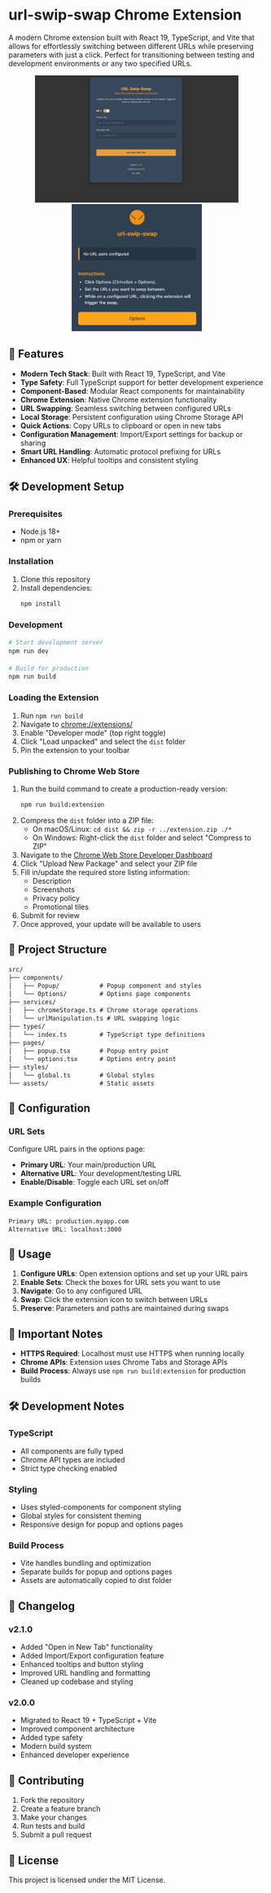 # url-swip-swap Chrome Extension

A modern Chrome extension built with React 19, TypeScript, and Vite that allows for effortlessly switching between different URLs while preserving parameters with just a click. Perfect for transitioning between testing and development environments or any two specified URLs.

<div style="text-align: center; margin: 15px 0">
    <img src="src/assets/options-screen.png" height="250" />
    <img src="src/assets/widget.png" height="250" />
</div>

## 🚀 Features

- **Modern Tech Stack**: Built with React 19, TypeScript, and Vite
- **Type Safety**: Full TypeScript support for better development experience
- **Component-Based**: Modular React components for maintainability
- **Chrome Extension**: Native Chrome extension functionality
- **URL Swapping**: Seamless switching between configured URLs
- **Local Storage**: Persistent configuration using Chrome Storage API
- **Quick Actions**: Copy URLs to clipboard or open in new tabs
- **Configuration Management**: Import/Export settings for backup or sharing
- **Smart URL Handling**: Automatic protocol prefixing for URLs
- **Enhanced UX**: Helpful tooltips and consistent styling

## 🛠️ Development Setup

### Prerequisites
- Node.js 18+ 
- npm or yarn

### Installation
1. Clone this repository
2. Install dependencies:
   ```bash
   npm install
   ```

### Development
```bash
# Start development server
npm run dev

# Build for production
npm run build
```

### Loading the Extension
1. Run `npm run build`
2. Navigate to [chrome://extensions/](chrome://extensions/)
3. Enable "Developer mode" (top right toggle)
4. Click "Load unpacked" and select the `dist` folder
5. Pin the extension to your toolbar

### Publishing to Chrome Web Store
1. Run the build command to create a production-ready version:
   ```bash
   npm run build:extension
   ```
2. Compress the `dist` folder into a ZIP file:
   - On macOS/Linux: `cd dist && zip -r ../extension.zip ./*`
   - On Windows: Right-click the `dist` folder and select "Compress to ZIP"
3. Navigate to the [Chrome Web Store Developer Dashboard](https://chrome.google.com/webstore/devconsole)
4. Click "Upload New Package" and select your ZIP file
5. Fill in/update the required store listing information:
   - Description
   - Screenshots
   - Privacy policy
   - Promotional tiles
6. Submit for review
7. Once approved, your update will be available to users

## 📁 Project Structure

```
src/
├── components/
│   ├── Popup/           # Popup component and styles
│   └── Options/         # Options page components
├── services/
│   ├── chromeStorage.ts # Chrome storage operations
│   └── urlManipulation.ts # URL swapping logic
├── types/
│   └── index.ts         # TypeScript type definitions
├── pages/
│   ├── popup.tsx        # Popup entry point
│   └── options.tsx      # Options entry point
├── styles/
│   └── global.ts        # Global styles
└── assets/              # Static assets
```

## 🔧 Configuration

### URL Sets
Configure URL pairs in the options page:
- **Primary URL**: Your main/production URL
- **Alternative URL**: Your development/testing URL
- **Enable/Disable**: Toggle each URL set on/off

### Example Configuration
```
Primary URL: production.myapp.com
Alternative URL: localhost:3000
```

## 🎯 Usage

1. **Configure URLs**: Open extension options and set up your URL pairs
2. **Enable Sets**: Check the boxes for URL sets you want to use
3. **Navigate**: Go to any configured URL
4. **Swap**: Click the extension icon to switch between URLs
5. **Preserve**: Parameters and paths are maintained during swaps

## 🚨 Important Notes

- **HTTPS Required**: Localhost must use HTTPS when running locally
- **Chrome APIs**: Extension uses Chrome Tabs and Storage APIs
- **Build Process**: Always use `npm run build:extension` for production builds

## 🛠️ Development Notes

### TypeScript
- All components are fully typed
- Chrome API types are included
- Strict type checking enabled

### Styling
- Uses styled-components for component styling
- Global styles for consistent theming
- Responsive design for popup and options pages

### Build Process
- Vite handles bundling and optimization
- Separate builds for popup and options pages
- Assets are automatically copied to dist folder

## 📝 Changelog

### v2.1.0
- Added "Open in New Tab" functionality
- Added Import/Export configuration feature
- Enhanced tooltips and button styling
- Improved URL handling and formatting
- Cleaned up codebase and styling

### v2.0.0
- Migrated to React 19 + TypeScript + Vite
- Improved component architecture
- Added type safety
- Modern build system
- Enhanced developer experience

## 🤝 Contributing

1. Fork the repository
2. Create a feature branch
3. Make your changes
4. Run tests and build
5. Submit a pull request

## 📄 License

This project is licensed under the MIT License.

